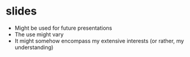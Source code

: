 # slides
- Might be used for future presentations
- The use might vary
- It might somehow encompass my extensive interests (or rather, my understanding)

